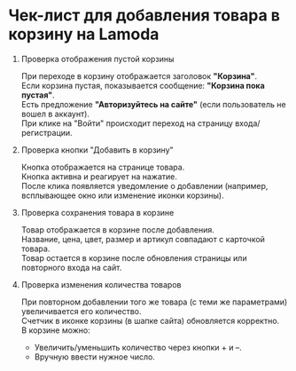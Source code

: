 
# Чек-лист для добавления товара в корзину на Lamoda

 1. Проверка отображения пустой корзины

       При переходе в корзину отображается заголовок **"Корзина"**.  
  Если корзина пустая, показывается сообщение: **"Корзина пока пустая"**.  
  Есть предложение **"Авторизуйтесь на сайте"** (если пользователь не вошел в аккаунт).  
  При клике на "Войти" происходит переход на страницу входа/регистрации.  

 2.  Проверка кнопки "Добавить в корзину"
    
       Кнопка отображается на странице товара.  
  Кнопка активна и реагирует на нажатие.  
  После клика появляется уведомление о добавлении (например, всплывающее окно или изменение иконки корзины).  

 3. Проверка сохранения товара в корзине  

      Товар отображается в корзине после добавления.  
  Название, цена, цвет, размер и артикул совпадают с карточкой товара.  
  Товар остается в корзине после обновления страницы или повторного входа на сайт.  

 4. Проверка изменения количества товаров  

      При повторном добавлении того же товара (с теми же параметрами) увеличивается его количество.  
  Счетчик в иконке корзины (в шапке сайта) обновляется корректно.  
В корзине можно:  
      - Увеличить/уменьшить количество через кнопки + и –.  
      - Вручную ввести нужное число.  
